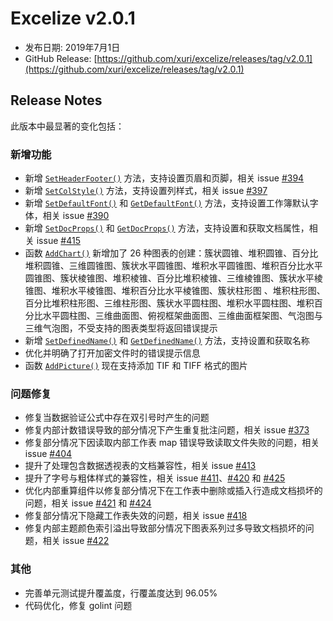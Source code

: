 # Excelize v2.0.1

* 发布日期: 2019年7月1日
* GitHub Release: [https://github.com/xuri/excelize/releases/tag/v2.0.1](https://github.com/xuri/excelize/releases/tag/v2.0.1)

## Release Notes

此版本中最显著的变化包括：

### 新增功能

* 新增 [`SetHeaderFooter()`](https://pkg.go.dev/github.com/360EntSecGroup-Skylar/excelize/v2@v2.0.1#File.SetHeaderFooter) 方法，支持设置页眉和页脚，相关 issue [#394](github.com/xuri/excelize/issues/394)
* 新增 [`SetColStyle()`](https://pkg.go.dev/github.com/360EntSecGroup-Skylar/excelize/v2@v2.0.1#File.SetColStyle) 方法，支持设置列样式，相关 issue [#397](github.com/xuri/excelize/issues/397)
* 新增 [`SetDefaultFont()`](https://pkg.go.dev/github.com/360EntSecGroup-Skylar/excelize/v2@v2.0.1#File.SetDefaultFont) 和 [`GetDefaultFont()`](https://pkg.go.dev/github.com/360EntSecGroup-Skylar/excelize/v2@v2.0.1#File.GetDefaultFont) 方法，支持设置工作簿默认字体，相关 issue [#390](github.com/xuri/excelize/issues/390)
* 新增 [`SetDocProps()`](https://pkg.go.dev/github.com/360EntSecGroup-Skylar/excelize/v2@v2.0.1#File.SetDocProps) 和 [`GetDocProps()`](https://pkg.go.dev/github.com/360EntSecGroup-Skylar/excelize/v2@v2.0.1#File.GetDocProps) 方法，支持设置和获取文档属性，相关 issue [#415](github.com/xuri/excelize/issues/415)
* 函数 [`AddChart()`](https://pkg.go.dev/github.com/360EntSecGroup-Skylar/excelize/v2@v2.0.1#File.AddChart) 新增加了 26 种图表的创建：簇状圆锥、堆积圆锥、百分比堆积圆锥、三维圆锥图、簇状水平圆锥图、堆积水平圆锥图、堆积百分比水平圆锥图、簇状棱锥图、堆积棱锥、百分比堆积棱锥、三维棱锥图、簇状水平棱锥图、堆积水平棱锥图、堆积百分比水平棱锥图、簇状柱形图 、堆积柱形图、百分比堆积柱形图、三维柱形图、簇状水平圆柱图、堆积水平圆柱图、堆积百分比水平圆柱图、三维曲面图、俯视框架曲面图、三维曲面框架图、气泡图与三维气泡图，不受支持的图表类型将返回错误提示
* 新增 [`SetDefinedName()`](https://pkg.go.dev/github.com/360EntSecGroup-Skylar/excelize/v2@v2.0.1#File.SetDefinedName) 和 [`GetDefinedName()`](https://pkg.go.dev/github.com/360EntSecGroup-Skylar/excelize/v2@v2.0.1#File.GetDefinedName) 方法，支持设置和获取名称
* 优化并明确了打开加密文件时的错误提示信息
* 函数 [`AddPicture()`](https://pkg.go.dev/github.com/360EntSecGroup-Skylar/excelize/v2@v2.0.1#File.AddPicture) 现在支持添加 TIF 和 TIFF 格式的图片

### 问题修复

* 修复当数据验证公式中存在双引号时产生的问题
* 修复内部计数错误导致的部分情况下产生重复批注问题，相关 issue [#373](github.com/xuri/excelize/issues/373)
* 修复部分情况下因读取内部工作表 map 错误导致读取文件失败的问题，相关 issue [#404](github.com/xuri/excelize/issues/404)
* 提升了处理包含数据透视表的文档兼容性，相关 issue [#413](github.com/xuri/excelize/issues/413)
* 提升了字号与粗体样式的兼容性，相关 issue [#411](github.com/xuri/excelize/issues/)、[#420](github.com/xuri/excelize/issues/420) 和 [#425](github.com/xuri/excelize/issues/425)
* 优化内部重算组件以修复部分情况下在工作表中删除或插入行造成文档损坏的问题，相关 issue [#421](github.com/xuri/excelize/issues/421) 和 [#424](github.com/xuri/excelize/issues/424)
* 修复部分情况下隐藏工作表失效的问题，相关 issue [#418](github.com/xuri/excelize/issues/418)
* 修复内部主题颜色索引溢出导致部分情况下图表系列过多导致文档损坏的问题，相关 issue [#422](github.com/xuri/excelize/issues/422)

### 其他

* 完善单元测试提升覆盖度，行覆盖度达到 96.05%
* 代码优化，修复 golint 问题
